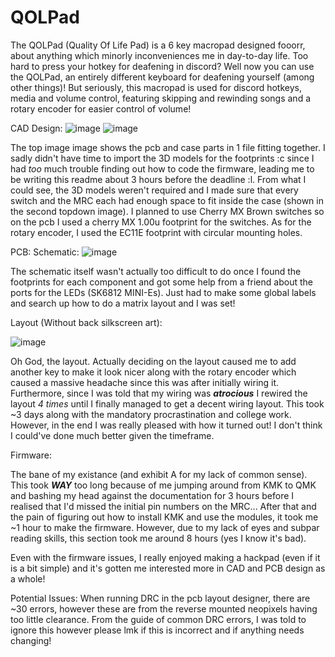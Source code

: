 # QOLPad

The QOLPad (Quality Of Life Pad) is a 6 key macropad designed fooorr, about anything which minorly inconveniences me in day-to-day life.
Too hard to press your hotkey for deafening in discord? Well now you can use the QOLPad, an entirely different keyboard for deafening yourself (among other things)!
But seriously, this macropad is used for discord hotkeys, media and volume control, featuring skipping and rewinding songs and a rotary encoder for easier control of volume!

CAD Design:
![image](https://github.com/user-attachments/assets/5ce9eabe-ca9a-4400-839e-e98805dabedd)
![image](https://github.com/user-attachments/assets/b8eb4b18-26bd-403c-b3a4-eb7c26b96b4b)

The top image image shows the pcb and case parts in 1 file fitting together. I sadly didn't have time to import the 3D models for the footprints :c since I had *too* much trouble finding out how to code the firmware, leading me to be writing this readme about 3 hours before the deadline :l. From what I could see, the 3D models weren't required and I made sure that every switch and the MRC each had enough space to fit inside the case (shown in the second topdown image). I planned to use Cherry MX Brown switches so on the pcb I used a cherry MX 1.00u footprint for the switches. As for the rotary encoder, I used the EC11E footprint with circular mounting holes.

PCB:
Schematic:
![image](https://github.com/user-attachments/assets/7e27b659-25d0-4383-8e0a-2b9e0aa7cc1e)

The schematic itself wasn't actually too difficult to do once I found the footprints for each component and got some help from a friend about the ports for the LEDs (SK6812 MINI-Es). Just had to make some global labels and search up how to do a matrix layout and I was set!

Layout (Without back silkscreen art):

![image](https://github.com/user-attachments/assets/17fecf9d-68d9-4603-acc8-514441187dff)

Oh God, the layout. Actually deciding on the layout caused me to add another key to make it look nicer along with the rotary encoder which caused a massive headache since this was after initially wiring it. Furthermore, since I was told that my wiring was ***atrocious*** I rewired the layout *4 times* until I finally managed to get a decent wiring layout. This took ~3 days along with the mandatory procrastination and college work. However, in the end I was really pleased with how it turned out! I don't think I could've done much better given the timeframe.

Firmware:

The bane of my existance (and exhibit A for my lack of common sense). This took ***WAY*** too long because of me jumping around from KMK to QMK and bashing my head against the documentation for 3 hours before I realised that I'd missed the initial pin numbers on the MRC... After that and the pain of figuring out how to install KMK and use the modules, it took me ~1 hour to make the firmware. However, due to my lack of eyes and subpar reading skills, this section took me around 8 hours (yes I know it's bad).

Even with the firmware issues, I really enjoyed making a hackpad (even if it is a bit simple) and it's gotten me interested more in CAD and PCB design as a whole!

Potential Issues:
When running DRC in the pcb layout designer, there are ~30 errors, however these are from the reverse mounted neopixels having too little clearance. From the guide of common DRC errors, I was told to ignore this however please lmk if this is incorrect and if anything needs changing!

